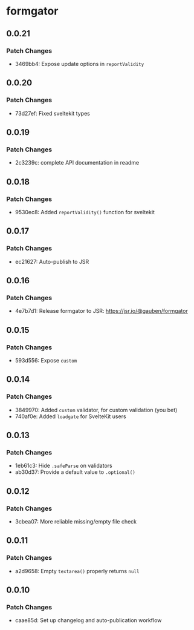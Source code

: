 # formgator

## 0.0.21

### Patch Changes

- 3469bb4: Expose update options in `reportValidity`

## 0.0.20

### Patch Changes

- 73d27ef: Fixed sveltekit types

## 0.0.19

### Patch Changes

- 2c3239c: complete API documentation in readme

## 0.0.18

### Patch Changes

- 9530ec8: Added `reportValidity()` function for sveltekit

## 0.0.17

### Patch Changes

- ec21627: Auto-publish to JSR

## 0.0.16

### Patch Changes

- 4e7b7d1: Release formgator to JSR: https://jsr.io/@gauben/formgator

## 0.0.15

### Patch Changes

- 593d556: Expose `custom`

## 0.0.14

### Patch Changes

- 3849970: Added `custom` validator, for custom validation (you bet)
- 740af0e: Added `loadgate` for SvelteKit users

## 0.0.13

### Patch Changes

- 1eb61c3: Hide `.safeParse` on validators
- ab30d37: Provide a default value to `.optional()`

## 0.0.12

### Patch Changes

- 3cbea07: More reliable missing/empty file check

## 0.0.11

### Patch Changes

- a2d9658: Empty `textarea()` properly returns `null`

## 0.0.10

### Patch Changes

- caae85d: Set up changelog and auto-publication workflow

